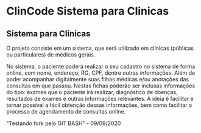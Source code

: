 # ClinCode Sistema para Clinicas
 
 ## Sistema para Clínicas
 O projeto consiste em um sistema, que será utilizado em clínicas (públicas ou
particulares) de médicos gerais.

No sistema, o paciente poderá realizar o seu cadastro no
sistema de forma online, com nome, endereço, RG, CPF, dentre outras informações. Além de poder acompanhar digitalmente suas filhas médicas e/ou anotações das consultas em que passou. Nestas fichas poderão ser inclusas informações do tipo: exames que o paciente irá realizar, diagnóstico de doenças, resultados de exames e outras informações relevantes. A ideia é facilitar e tornar possível a fácil obtenção dessas informações, bem como facilitar o processo de agendamento de consultas online.

"Testando fork pelo GIT BASH" - 09/09/2020


